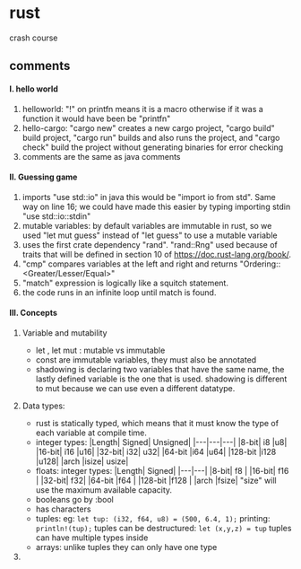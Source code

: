 # rust

crash course

## comments

#### I. hello world

1. helloworld: "!" on printfn means it is a macro otherwise if it was a function it would have been be "printfn"
2. hello-cargo: "cargo new" creates a new cargo project, "cargo build" build project, "cargo run" builds and also runs the project, and "cargo check" build the project without generating binaries for error checking
3. comments are the same as java comments

#### II. Guessing game

1. imports "use std::io" in java this would be "import io from std".
   Same way on line 16; we could have made this easier by typing importing stdin "use std::io::stdin"
2. mutable variables: by default variables are immutable in rust, so we used "let mut guess" instead of "let guess" to use a mutable variable
3. uses the first crate dependency "rand". "rand::Rng" used because of traits that will be defined in section 10 of https://doc.rust-lang.org/book/.
4. "cmp" compares variables at the left and right and returns "Ordering::<Greater/Lesser/Equal>"
5. "match" expression is logically like a squitch statement.
6. the code runs in an infinite loop until match is found.

#### III. Concepts

1. Variable and mutability

   - let <varname>, let mut <varname>: mutable vs immutable
   - const are immutable variables, they must also be annotated
   - shadowing is declaring two variables that have the same name, the lastly defined variable is the one that is used. shadowing is different to mut because we can use even a different datatype.

2. Data types:

   - rust is statically typed, which means that it must know the type of each variable at compile time.
   - integer types:
     |Length| Signed| Unsigned|
     |---|---|---|
     |8-bit| i8 |u8|
     |16-bit| i16 |u16|
     |32-bit| i32| u32|
     |64-bit |i64 |u64|
     |128-bit |i128 |u128|
     |arch |isize| usize|
   - floats:
     integer types:
     |Length| Signed|
     |---|---|
     |8-bit| f8 |
     |16-bit| f16 |
     |32-bit| f32|
     |64-bit |f64 |
     |128-bit |f128 |
     |arch |fsize|
     "size" will use the maximum available capacity.
   - booleans go by :bool
   - has characters
   - tuples:
     eg: `let tup: (i32, f64, u8) = (500, 6.4, 1);`
     printing: `println!(tup);`
     tuples can be destructured: `let (x,y,z) = tup`
     tuples can have multiple types inside
   - arrays: unlike tuples they can only have one type

3.
